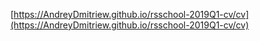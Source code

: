 [https://AndreyDmitriew.github.io/rsschool-2019Q1-cv/cv](https://AndreyDmitriew.github.io/rsschool-2019Q1-cv/cv)

